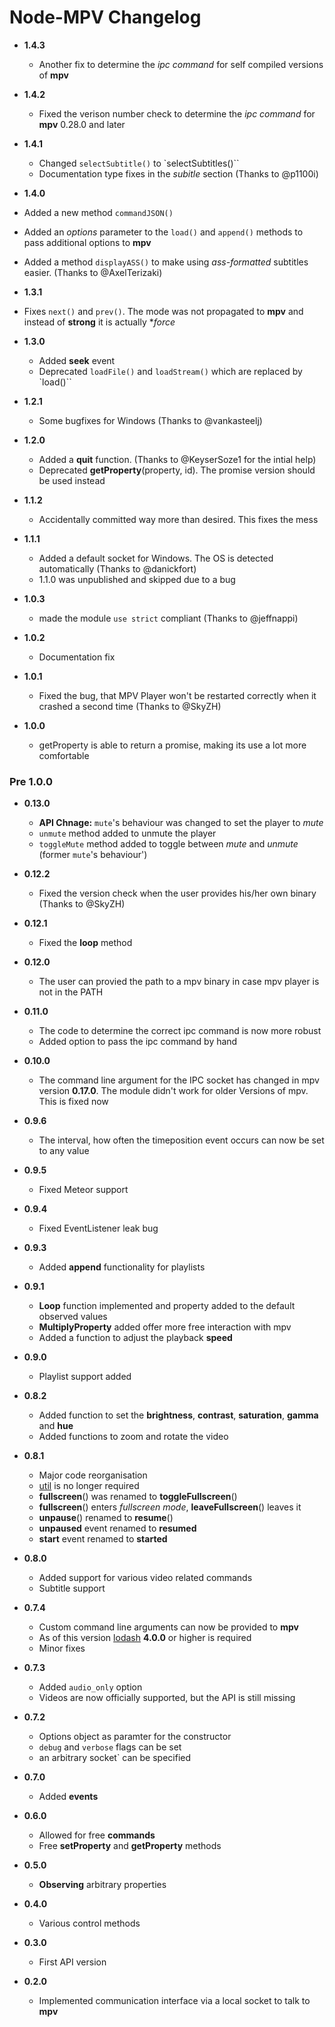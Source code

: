 # Node-MPV Changelog

* **1.4.3**
  * Another fix to determine the *ipc command* for self compiled versions of **mpv**

* **1.4.2**
  * Fixed the verison number check to determine the *ipc command* for **mpv** 0.28.0 and later

* **1.4.1**
  * Changed `selectSubtitle()` to `selectSubtitles()``
  * Documentation type fixes in the *subitle* section (Thanks to @p1100i)

* **1.4.0**
 * Added a new method `commandJSON()`
 * Added an *options* parameter to the `load()` and `append()` methods to pass additional options to **mpv**
 * Added a method `displayASS()` to make using *ass-formatted* subtitles easier. (Thanks to @AxelTerizaki)

* **1.3.1**
 * Fixes `next()` and `prev()`. The mode was not propagated to **mpv** and instead of **strong** it is actually **force*

* **1.3.0**
  * Added **seek** event
  * Deprecated `loadFile()` and `loadStream()` which are replaced by `load()``

* **1.2.1**
  * Some bugfixes for Windows (Thanks to @vankasteelj)

* **1.2.0**
  * Added a **quit** function. (Thanks to @KeyserSoze1 for the intial help)
  * Deprecated **getProperty**(property, id). The promise version should be used instead

* **1.1.2**
  * Accidentally committed way more than desired. This fixes the mess

* **1.1.1**
  * Added a default socket for Windows. The OS is detected automatically (Thanks to @danickfort)
  * 1.1.0 was unpublished and skipped due to a bug

* **1.0.3**
  * made the module `use strict` compliant (Thanks to @jeffnappi)

* **1.0.2**
  * Documentation fix

* **1.0.1**
  * Fixed the bug, that MPV Player won't be restarted correctly when it crashed a second time (Thanks to @SkyZH)

* **1.0.0**
  * getProperty is able to return a promise, making its use a lot more comfortable

### Pre 1.0.0  

* **0.13.0**
  * **API Chnage:** `mute`'s behaviour was changed to set the player to *mute*
  * `unmute` method added to unmute the player
  * `toggleMute` method added to toggle between *mute* and *unmute* (former `mute`'s behaviour')

* **0.12.2**
  * Fixed the version check when the user provides his/her own binary (Thanks to @SkyZH)

* **0.12.1**
  * Fixed the **loop** method

* **0.12.0**
  * The user can provied the path to a mpv binary in case mpv player is not in the PATH

* **0.11.0**
  * The code to determine the correct ipc command is now more robust
  * Added option to pass the ipc command by hand

* **0.10.0**
  * The command line argument for the IPC socket has changed in mpv version **0.17.0**. The module didn't work for older Versions of mpv. This is fixed now

* **0.9.6**
  * The interval, how often the timeposition event occurs can now be set to any value

* **0.9.5**
  * Fixed Meteor support

* **0.9.4**
  * Fixed EventListener leak bug

* **0.9.3**
  * Added **append** functionality for playlists

* **0.9.1**
  * **Loop** function implemented and property added to the default observed values
  * **MultiplyProperty** added offer more free interaction with mpv
  * Added a function to adjust the playback **speed**

* **0.9.0**
  * Playlist support added

* **0.8.2**
  * Added function to set the **brightness**, **contrast**, **saturation**, **gamma** and **hue**
  * Added functions to zoom and rotate the video

* **0.8.1**
  * Major code reorganisation
  * [util](https://github.com/defunctzombie/node-util) is no longer required
  * **fullscreen**() was renamed to **toggleFullscreen**()
  * **fullscreen**() enters *fullscreen mode*, **leaveFullscreen**() leaves it
  * **unpause**() renamed to **resume**()
  * **unpaused** event renamed to **resumed**
  * **start** event renamed to **started**

* **0.8.0**
  * Added support for various video related commands
  * Subtitle support

* **0.7.4**
  * Custom command line arguments can now be provided to **mpv**
  * As of this version [lodash](https://lodash.com) **4.0.0** or higher is required
  * Minor fixes

* **0.7.3**
  * Added `audio_only` option
  * Videos are now officially supported, but the API is still missing

* **0.7.2**
  * Options object as paramter for the constructor
  * `debug` and `verbose` flags can be set
  * an arbitrary socket` can be specified

* **0.7.0**

  * Added **events**

* **0.6.0**

  * Allowed for free **commands**
  * Free **setProperty** and **getProperty** methods

* **0.5.0**

  * **Observing** arbitrary properties

* **0.4.0**

  * Various control methods

* **0.3.0**

  * First API version

* **0.2.0**

  * Implemented communication interface via a local socket to talk to **mpv**
